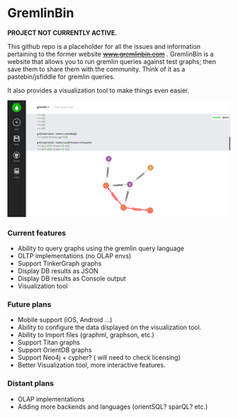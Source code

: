 # GremlinBin
**PROJECT NOT CURRENTLY ACTIVE.**

This github repo is a placeholder for all the issues and information pertaining to the former website ~~www.gremlinbin.com~~ . GremlinBin is a website that allows you to run gremlin queries against test graphs; then save them to share them with the community. Think of it as a pastebin/jsfiddle for gremlin queries.

It also provides a visualization tool to make things even easier.

![App Screenshot](https://github.com/PommeVerte/gremlin-bin/blob/master/Screen%20Shot%202016-03-14%20at%2023.32.06.png)

### Current features
- Ability to query graphs using the gremlin query language
- OLTP implementations (no OLAP envs)
- Support TinkerGraph graphs
- Display DB results as JSON
- Display DB results as Console output
- Visualization tool

### Future plans
- Mobile support (iOS, Android ...)
- Ability to configure the data displayed on the visualization tool.
- Ability to Import files (graphml, graphson, etc.)
- Support Titan graphs
- Support OrientDB graphs
- Support Neo4j + cypher? ( will need to check licensing)
- Better Visualization tool, more interactive features.

### Distant plans
- OLAP implementations
- Adding more backends and languages (orientSQL? sparQL? etc.)
 
